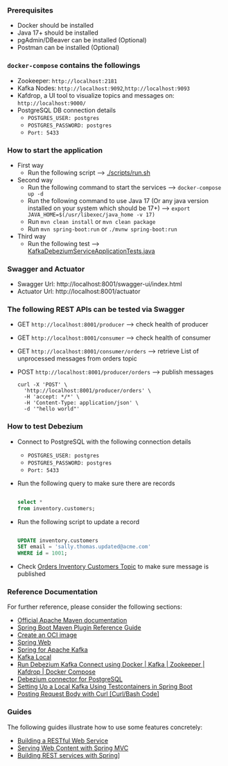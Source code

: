### Prerequisites

* Docker should be installed
* Java 17+ should be installed
* pgAdmin/DBeaver can be installed (Optional)
* Postman can be installed (Optional)

### `docker-compose` contains the followings

* Zookeeper: ```http://localhost:2181```
* Kafka Nodes: ```http://localhost:9092```,```http://localhost:9093```
* Kafdrop, a UI tool to visualize topics and messages on: `http://localhost:9000/`
* PostgreSQL DB connection details
    * `POSTGRES_USER: postgres`
    * `POSTGRES_PASSWORD: postgres`
    * `Port: 5433`

### How to start the application

* First way
    * Run the following script --> [./scripts/run.sh](scripts%2Frun.sh)
* Second way
    * Run the following command to start the services --> ```docker-compose up -d```
    * Run the following command to use Java 17 (Or any java version installed on your system which should be
      17+) --> `export JAVA_HOME=$(/usr/libexec/java_home -v 17)`
    * Run `mvn clean install` or `mvn clean package`
    * Run `mvn spring-boot:run` or `./mvnw spring-boot:run`
* Third way
    * Run the following
      test --> [KafkaDebeziumServiceApplicationTests.java](src%2Ftest%2Fjava%2Fcom%2Fmb%2Fkafkadebeziumservice%2FKafkaDebeziumServiceApplicationTests.java)

### Swagger and Actuator

* Swagger Url: http://localhost:8001/swagger-ui/index.html
* Actuator Url: http://localhost:8001/actuator

### The following REST APIs can be tested via Swagger

* GET ```http://localhost:8001/producer```         --> check health of producer
* GET ```http://localhost:8001/consumer```         --> check health of consumer
* GET ```http://localhost:8001/consumer/orders```  --> retrieve List of unprocessed messages from orders topic
* POST ```http://localhost:8001/producer/orders``` --> publish messages

    ``` 
    curl -X 'POST' \
      'http://localhost:8001/producer/orders' \
      -H 'accept: */*' \
      -H 'Content-Type: application/json' \
      -d '"hello world"'
    ```

### How to test Debezium

* Connect to PostgreSQL with the following connection details
    * `POSTGRES_USER: postgres`
    * `POSTGRES_PASSWORD: postgres`
    * `Port: 5433`
* Run the following query to make sure there are records

  ```sql
  
  select *
  from inventory.customers;
  
  ```
* Run the following script to update a record

  ```sql

  UPDATE inventory.customers
  SET email = 'sally.thomas.updated@acme.com'
  WHERE id = 1001;

  ```

* Check [Orders Inventory Customers Topic](http://localhost:9000/topic/orders.inventory.customers) to make sure message
  is published

### Reference Documentation

For further reference, please consider the following sections:

* [Official Apache Maven documentation](https://maven.apache.org/guides/index.html)
* [Spring Boot Maven Plugin Reference Guide](https://docs.spring.io/spring-boot/docs/3.1.3/maven-plugin/reference/html/)
* [Create an OCI image](https://docs.spring.io/spring-boot/docs/3.1.3/maven-plugin/reference/html/#build-image)
* [Spring Web](https://docs.spring.io/spring-boot/docs/3.1.3/reference/htmlsingle/index.html#web)
* [Spring for Apache Kafka](https://docs.spring.io/spring-boot/docs/3.1.3/reference/htmlsingle/index.html#messaging.kafka)
* [Kafka Local](https://developer.confluent.io/quickstart/kafka-local/)
* [Run Debezium Kafka Connect using Docker | Kafka | Zookeeper | Kafdrop | Docker Compose](https://www.youtube.com/watch?v=yZy4QZYMUrY)
* [Debezium connector for PostgreSQL](https://debezium.io/documentation/reference/stable/connectors/postgresql.html)
* [Setting Up a Local Kafka Using Testcontainers in Spring Boot](https://medium.com/@truongbui95/setting-up-a-local-kafka-using-testcontainers-in-spring-boot-bb41466751e6)
* [Posting Request Body with Curl [Curl/Bash Code]](https://reqbin.com/req/curl/c-d2nzjn3z/curl-post-body)

### Guides

The following guides illustrate how to use some features concretely:

* [Building a RESTful Web Service](https://spring.io/guides/gs/rest-service/)
* [Serving Web Content with Spring MVC](https://spring.io/guides/gs/serving-web-content/)
* [Building REST services with Spring](https://spring.io/guides/tutorials/rest/)]